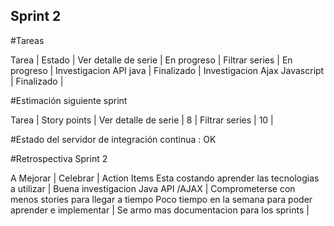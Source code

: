 ## Sprint 2

#Tareas

Tarea                               | Estado      |
Ver detalle de serie                | En progreso |
Filtrar series                      | En progreso |
Investigacion API java              | Finalizado  |
Investigacion Ajax Javascript       | Finalizado  |
          

#Estimación siguiente sprint

Tarea                               | Story points      |
Ver detalle de serie                | 8                 |
Filtrar series                      | 10                |



#Estado del servidor de integración continua : OK

#Retrospectiva Sprint 2

A Mejorar                                                     | Celebrar                                   | Action Items
Esta costando aprender las tecnologias a utilizar             | Buena investigacion Java API /AJAX         | Comprometerse con menos stories para llegar a tiempo
Poco tiempo en la semana para poder aprender e implementar    | Se armo mas documentacion para los sprints |

